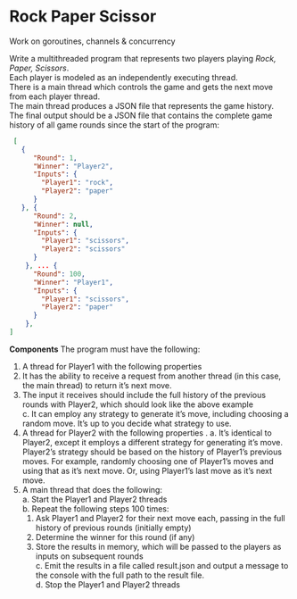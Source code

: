 # Rock Paper Scissor  
Work on goroutines, channels &amp; concurrency

Write a multithreaded program that represents two players playing _Rock, Paper, Scissors_.  
Each player is modeled as an independently executing thread.  
There is a main thread which controls the game and gets the next move from each player thread.  
The main thread produces a JSON file that represents the game history.  
The final output should be a JSON file that contains the complete game history of all game rounds since the start of the program:

```json
 [
   {
      "Round": 1,
      "Winner": "Player2",
      "Inputs": {
        "Player1": "rock",
        "Player2": "paper"
      }
   }, {
      "Round": 2,
      "Winner": null,
      "Inputs": {
        "Player1": "scissors",
        "Player2": "scissors"
      }
    }, ... {
      "Round": 100,
      "Winner": "Player1",
      "Inputs": {
        "Player1": "scissors",
        "Player2": "paper"
      }
    }, 
]
```

**Components**
The program must have the following:  
1. A thread for Player1 with the following properties  
  1. It has the ability to receive a request from another thread (in this case, the main thread) to return it’s next move.  
  2. The input it receives should include the full history of the previous rounds with Player2, which should look like the above example  
  c. It can employ any strategy to generate it’s move, including choosing a random move. It’s up to you decide what strategy to use.  
2. A thread for Player2 with the following properties . 
  a. It’s identical to Player2, except it employs a different strategy for generating it’s move. Player2’s strategy should be based on the history of Player1’s previous moves. For example, randomly choosing one of Player1’s moves and using that as it’s next move. Or, using Player1’s last move as it’s next move.  
3. A main thread that does the following:  
  a. Start the Player1 and Player2 threads  
  b. Repeat the following steps 100 times:    
    1. Ask Player1 and Player2 for their next move each, passing in the full history of previous rounds (initially empty)  
    2. Determine the winner for this round (if any)  
    3. Store the results in memory, which will be passed to the players as inputs on subsequent rounds  
  c. Emit the results in a file called result.json and output a message to the console with the full path to the result file.  
  d. Stop the Player1 and Player2 threads  

